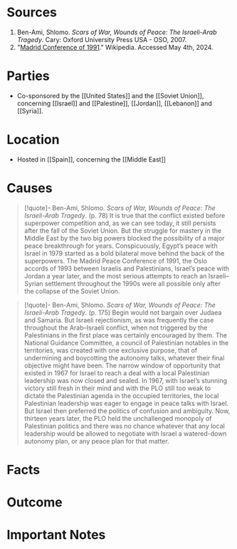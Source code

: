 # Sources
1. Ben-Ami, Shlomo. *Scars of War, Wounds of Peace: The Israeli-Arab Tragedy*. Cary: Oxford University Press USA - OSO, 2007.
2. "[Madrid Conference of 1991](https://en.wikipedia.org/wiki/Madrid_Conference_of_1991)." Wikipedia. Accessed May 4th, 2024.
# Parties
- Co-sponsored by the [[United States]] and the [[Soviet Union]], concerning [[Israel]] and [[Palestine]], [[Jordan]], [[Lebanon]] and [[Syria]].
# Location
- Hosted in [[Spain]], concerning the [[Middle East]]
# Causes
>[!quote]- Ben-Ami, Shlomo. *Scars of War, Wounds of Peace: The Israeli-Arab Tragedy*. (p. 78)
>It is true that the conflict existed before superpower competition and, as we can see today, it still persists after the fall of the Soviet Union. But the struggle for mastery in the Middle East by the two big powers blocked the possibility of a major peace breakthrough for years. Conspicuously, Egypt’s peace with Israel in 1979 started as a bold bilateral move behind the back of the superpowers. The Madrid Peace Conference of 1991, the Oslo accords of 1993 between Israelis and Palestinians, Israel’s peace with Jordan a year later, and the most serious attempts to reach an Israeli–Syrian settlement throughout the 1990s were all possible only after the collapse of the Soviet Union.

>[!quote]- Ben-Ami, Shlomo. *Scars of War, Wounds of Peace: The Israeli-Arab Tragedy*. (p. 175)
>Begin would not bargain over Judaea and Samaria. But Israeli rejectionism, as was frequently the case throughout the Arab–Israeli conflict, when not triggered by the Palestinians in the first place was certainly encouraged by them. The National Guidance Committee, a council of Palestinian notables in the territories, was created with one exclusive purpose, that of undermining and boycotting the autonomy talks, whatever their final objective might have been. The narrow window of opportunity that existed in 1967 for Israel to reach a deal with a local Palestinian leadership was now closed and sealed. In 1967, with Israel’s stunning victory still fresh in their mind and with the PLO still too weak to dictate the Palestinian agenda in the occupied territories, the local Palestinian leadership was eager to engage in peace talks with Israel. But Israel then preferred the politics of confusion and ambiguity. Now, thirteen years later, the PLO held the unchallenged monopoly of Palestinian politics and there was no chance whatever that any local leadership would be allowed to negotiate with Israel a watered-down autonomy plan, or any peace plan for that matter.
# Facts
# Outcome
# Important Notes